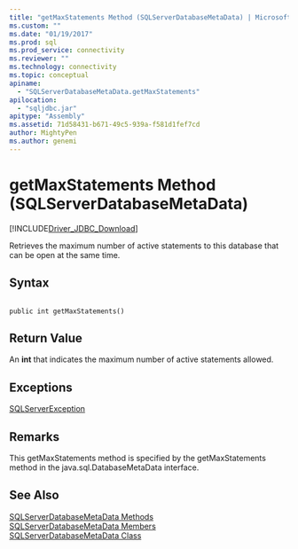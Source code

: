 ```yaml
---
title: "getMaxStatements Method (SQLServerDatabaseMetaData) | Microsoft Docs"
ms.custom: ""
ms.date: "01/19/2017"
ms.prod: sql
ms.prod_service: connectivity
ms.reviewer: ""
ms.technology: connectivity
ms.topic: conceptual
apiname: 
  - "SQLServerDatabaseMetaData.getMaxStatements"
apilocation: 
  - "sqljdbc.jar"
apitype: "Assembly"
ms.assetid: 71d58431-b671-49c5-939a-f581d1fef7cd
author: MightyPen
ms.author: genemi
---
```

# getMaxStatements Method (SQLServerDatabaseMetaData)
[!INCLUDE[Driver_JDBC_Download](../../../includes/driver_jdbc_download.md)]

  Retrieves the maximum number of active statements to this database that can be open at the same time.  
  
## Syntax  
  
```  
  
public int getMaxStatements()  
```  
  
## Return Value  
 An **int** that indicates the maximum number of active statements allowed.  
  
## Exceptions  
 [SQLServerException](../../../connect/jdbc/reference/sqlserverexception-class.md)  
  
## Remarks  
 This getMaxStatements method is specified by the getMaxStatements method in the java.sql.DatabaseMetaData interface.  
  
## See Also  
 [SQLServerDatabaseMetaData Methods](../../../connect/jdbc/reference/sqlserverdatabasemetadata-methods.md)   
 [SQLServerDatabaseMetaData Members](../../../connect/jdbc/reference/sqlserverdatabasemetadata-members.md)   
 [SQLServerDatabaseMetaData Class](../../../connect/jdbc/reference/sqlserverdatabasemetadata-class.md)  
  
  
